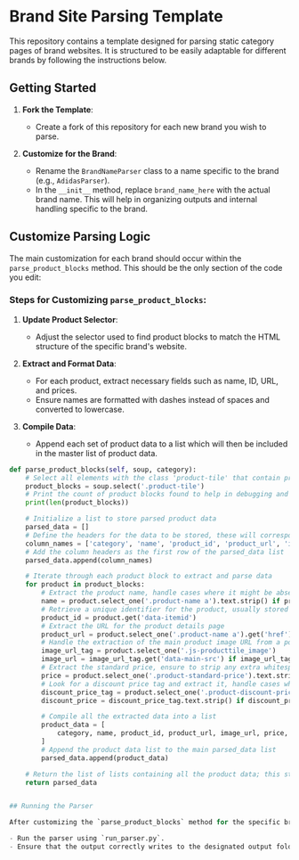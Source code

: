 # Brand Site Parsing Template

This repository contains a template designed for parsing static category pages of brand websites. It is structured to be easily adaptable for different brands by following the instructions below.

## Getting Started

1. **Fork the Template**:
   - Create a fork of this repository for each new brand you wish to parse.

2. **Customize for the Brand**:
   - Rename the `BrandNameParser` class to a name specific to the brand (e.g., `AdidasParser`).
   - In the `__init__` method, replace `brand_name_here` with the actual brand name. This will help in organizing outputs and internal handling specific to the brand.

## Customize Parsing Logic

The main customization for each brand should occur within the `parse_product_blocks` method. This should be the only section of the code you edit:

### Steps for Customizing `parse_product_blocks`:

1. **Update Product Selector**:
   - Adjust the selector used to find product blocks to match the HTML structure of the specific brand's website.

2. **Extract and Format Data**:
   - For each product, extract necessary fields such as name, ID, URL, and prices.
   - Ensure names are formatted with dashes instead of spaces and converted to lowercase.

3. **Compile Data**:
   - Append each set of product data to a list which will then be included in the master list of product data.

```python
def parse_product_blocks(self, soup, category):
    # Select all elements with the class 'product-tile' that contain product details
    product_blocks = soup.select('.product-tile')
    # Print the count of product blocks found to help in debugging and verifying parsing accuracy
    print(len(product_blocks))

    # Initialize a list to store parsed product data
    parsed_data = []
    # Define the headers for the data to be stored, these will correspond to the details extracted from each product
    column_names = ['category', 'name', 'product_id', 'product_url', 'image_url', 'full_price', 'discount_price']
    # Add the column headers as the first row of the parsed_data list
    parsed_data.append(column_names)

    # Iterate through each product block to extract and parse data
    for product in product_blocks:
        # Extract the product name, handle cases where it might be absent
        name = product.select_one('.product-name a').text.strip() if product.select_one('.product-name a') else None
        # Retrieve a unique identifier for the product, usually stored as a data attribute
        product_id = product.get('data-itemid')
        # Extract the URL for the product details page
        product_url = product.select_one('.product-name a').get('href') if product.select_one('.product-name a') else None
        # Handle the extraction of the main product image URL from a possibly differently named data attribute
        image_url_tag = product.select_one('.js-producttile_image')
        image_url = image_url_tag.get('data-main-src') if image_url_tag else None
        # Extract the standard price, ensure to strip any extra whitespace
        price = product.select_one('.product-standard-price').text.strip() if product.select_one('.product-standard-price') else None
        # Look for a discount price tag and extract it, handle cases where it might be absent
        discount_price_tag = product.select_one('.product-discount-price')
        discount_price = discount_price_tag.text.strip() if discount_price_tag else None

        # Compile all the extracted data into a list
        product_data = [
            category, name, product_id, product_url, image_url, price, discount_price
        ]
        # Append the product data list to the main parsed_data list
        parsed_data.append(product_data)

    # Return the list of lists containing all the product data; this structure is important for correctly writing to a CSV file
    return parsed_data


## Running the Parser

After customizing the `parse_product_blocks` method for the specific brand:

- Run the parser using `run_parser.py`.
- Ensure that the output correctly writes to the designated output folder, formatted according to the specified fields.
